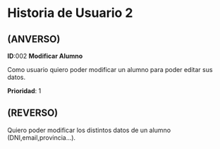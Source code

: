# Historia de Usuario 2
## (ANVERSO)  

**ID**:002 **Modificar Alumno**  

Como usuario quiero poder modificar un alumno para poder editar sus datos.

  **Prioridad**: 1

## (REVERSO)  

Quiero poder modificar los distintos datos de un alumno (DNI,email,provincia...).  

